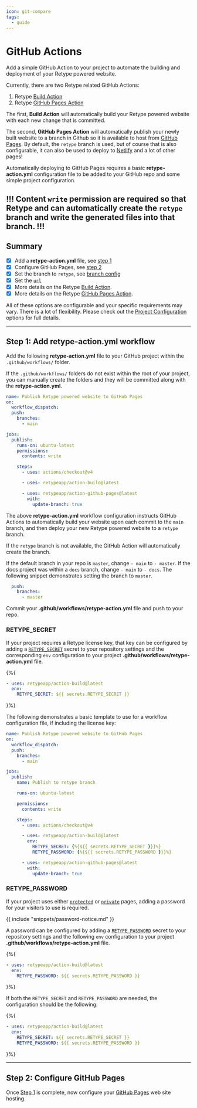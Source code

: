```yaml
---
icon: git-compare
tags:
  - guide
---
```

# GitHub Actions

Add a simple GitHub Action to your project to automate the building and deployment of your Retype powered website.

Currently, there are two Retype related GitHub Actions:

1. Retype [Build Action](https://github.com/retypeapp/action-build)
2. Retype [GitHub Pages Action](https://github.com/retypeapp/action-github-pages)

The first, **Build Action** will automatically build your Retype powered website with each new change that is committed.

The second, **GitHub Pages Action** will automatically publish your newly built website to a branch in Github so it is available to host from [GitHub Pages](https://pages.github.com/). By default, the `retype` branch is used, but of course that is also configurable, it can also be used to deploy to [Netlify](https://www.netlify.com/) and a lot of other pages!

Automatically deploying to GitHub Pages requires a basic **retype-action.yml** configuration file to be added to your GitHub repo and some simple project configuration.

!!!
Content `write` permission are required so that Retype and can automatically create the `retype` branch and write the generated files into that branch.
!!!
---

## Summary

- [x] Add a **retype-action.yml** file, see [step 1](#step-1-add-retype-actionyml-workflow)
- [x] Configure GitHub Pages, see [step 2](/hosting/github-pages.md#step-2-configure-github-pages)
- [x] Set the branch to `retype`, see [branch config](/hosting/github-pages.md#pick-a-branch)
- [x] Set the [`url`](/hosting/github-pages.md#set-a-url)
- [x] More details on the Retype [Build Action](https://github.com/retypeapp/action-build).
- [x] More details on the Retype [GitHub Pages Action](https://github.com/retypeapp/action-github-pages).

All of these options are configurable and your specific requirements may vary. There is a lot of flexibility. Please check out the [Project Configuration](/configuration/project.md) options for full details.

---

## Step 1: Add **retype-action.yml** workflow

Add the following **retype-action.yml** file to your GitHub project within the `.github/workflows/` folder.

If the `.github/workflows/` folders do not exist within the root of your project, you can manually create the folders and they will be committed along with the **retype-action.yml**.

```yml .github/workflows/retype-action.yml
name: Publish Retype powered website to GitHub Pages
on:
  workflow_dispatch:
  push:
    branches:
      - main

jobs:
  publish:
    runs-on: ubuntu-latest
    permissions:
      contents: write

    steps:
      - uses: actions/checkout@v4

      - uses: retypeapp/action-build@latest

      - uses: retypeapp/action-github-pages@latest
        with:
          update-branch: true
```

The above **retype-action.yml** workflow configuration instructs GitHub Actions to automatically build your website upon each commit to the `main` branch, and then deploy your new Retype powered website to a `retype` branch.

If the `retype` branch is not available, the GitHub Action will automatically create the branch.

If the default branch in your repo is `master`, change `- main` to `- master`. If the docs project was within a `docs` branch, change `- main` to `- docs`. The following snippet demonstrates setting the branch to `master`.

```yml
  push:
    branches:
      - master
```

Commit your **.github/workflows/retype-action.yml** file and push to your repo.

### RETYPE_SECRET

If your project requires a Retype license key, that key can be configured by adding a [`RETYPE_SECRET`](../configuration/envvars.md/#retype_secret) secret to your repository settings and the corresponding `env` configuration to your project **.github/workflows/retype-action.yml** file.

{%{
```yml
- uses: retypeapp/action-build@latest
  env:
    RETYPE_SECRET: ${{ secrets.RETYPE_SECRET }}
```
}%}

The following demonstrates a basic template to use for a workflow configuration file, if including the license key:

```yml .github/workflows/retype-action.yml
name: Publish Retype powered website to GitHub Pages
on:
  workflow_dispatch:
  push:
    branches:
      - main

jobs:
  publish:
    name: Publish to retype branch

    runs-on: ubuntu-latest

    permissions:
      contents: write

    steps:
      - uses: actions/checkout@v4

      - uses: retypeapp/action-build@latest
        env:
          RETYPE_SECRET: {%{${{ secrets.RETYPE_SECRET }}}%}
          RETYPE_PASSWORD: {%{${{ secrets.RETYPE_PASSWORD }}}%}

      - uses: retypeapp/action-github-pages@latest
        with:
          update-branch: true
```

### RETYPE_PASSWORD

If your project uses either [`protected`](/configuration/page.md#protected) or [`private`](/configuration/page.md#private) pages, adding a password for your visitors to use is required.

{{ include "snippets/password-notice.md" }}

A password can be configured by adding a [`RETYPE_PASSWORD`](../configuration/envvars.md/#retype_password) secret to your repository settings and the following `env` configuration to your project **.github/workflows/retype-action.yml** file.

{%{
```yml
- uses: retypeapp/action-build@latest
  env:
    RETYPE_PASSWORD: ${{ secrets.RETYPE_PASSWORD }}
```
}%}

If both the `RETYPE_SECRET` and `RETYPE_PASSWORD` are needed, the configuration should be the following:

{%{
```yml
- uses: retypeapp/action-build@latest
  env:
    RETYPE_SECRET: ${{ secrets.RETYPE_SECRET }}
    RETYPE_PASSWORD: ${{ secrets.RETYPE_PASSWORD }}
```
}%}

---

## Step 2: Configure GitHub Pages

Once [Step 1](#step-1-add-retype-actionyml-workflow) is complete, now configure your [GitHub Pages](/hosting/github-pages.md) web site hosting.
